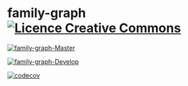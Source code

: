# family-graph [![Licence Creative Commons](https://i.creativecommons.org/l/by-nc-nd/4.0/80x15.png)](http://creativecommons.org/licenses/by-nc-nd/4.0/)  


[![family-graph-Master](https://img.shields.io/travis/cesar-richard/family-graph/master.svg?label=family-graph-Master)](https://travis-ci.org/cesar-richard/family-graph)


[![family-graph-Develop](https://img.shields.io/travis/cesar-richard/family-graph/develop.svg?label=family-graph-Develop)](https://travis-ci.org/cesar-richard/family-graph)


[![codecov](https://codecov.io/gh/cesar-richard/family-graph/branch/master/graph/badge.svg)](https://codecov.io/gh/cesar-richard/family-graph)

